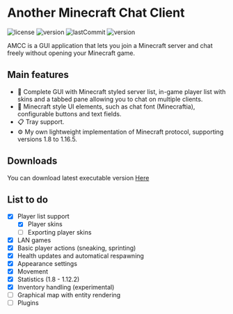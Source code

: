 ﻿# Another Minecraft Chat Client
![license](https://img.shields.io/github/license/Defective4/Minecraft-Chat-Client)
![version](https://img.shields.io/github/v/release/Defective4/Minecraft-Chat-Client)
![lastCommit](https://img.shields.io/github/last-commit/Defective4/Minecraft-Chat-Client)
![version](https://img.shields.io/badge/latest_version-1.16.5-success)

AMCC is a GUI application that lets you join a Minecraft server and chat freely without opening your Minecraft game.

## Main features
* :book: Complete GUI with Minecraft styled server list, in-game player list with skins and a tabbed pane allowing you to chat on multiple clients.
* :art: Minecraft style UI elements, such as chat font (Minecraftia), configurable buttons and text fields.
* :clipboard: Tray support.
* :gear: My own lightweight implementation of Minecraft protocol, supporting versions 1.8 to 1.16.5.

## Downloads
You can download latest executable version [Here](https://github.com/Defective4/Minecraft-Chat-Client/releases)

## List to do
- [x] Player list support
  - [x] Player skins
  - [ ] Exporting player skins
- [x] LAN games
- [x] Basic player actions (sneaking, sprinting)
- [x] Health updates and automatical respawning
- [x] Appearance settings
- [x] Movement
- [x] Statistics (1.8 - 1.12.2)
- [x] Inventory handling (experimental)
- [ ] Graphical map with entity rendering
- [ ] Plugins